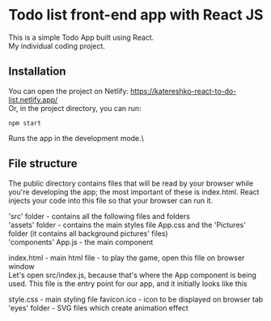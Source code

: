 # Todo list front-end app with React JS  

This is a simple Todo App built using React.  
My individual coding project.

## Installation

You can open the project on Netlify: https://katereshko-react-to-do-list.netlify.app/  
Or, in the project directory, you can run:  

`npm start`  

Runs the app in the development mode.\  

## File structure  

The public directory contains files that will be read by your browser while you're developing the app; the most important of these is index.html. React injects your code into this file so that your browser can run it. 

'src' folder - contains all the following files and folders   
'assets' folder - contains the main styles file App.css and the 'Pictures' folder (it contains all background pictures' files)  
'components'
App.js - the main component

index.html - main html file - to play the game, open this file on browser window  
Let's open src/index.js, because that's where the App component is being used. This file is the entry point for our app, and it initially looks like this

style.css - main styling file
favicon.ico - icon to be displayed on browser tab
'eyes' folder - SVG files which create animation effect

